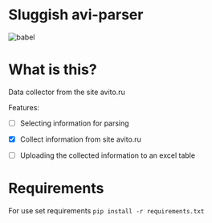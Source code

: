 # Sluggish avi-parser

![babel](https://user-images.githubusercontent.com/106830110/176264356-05f258b1-7263-4726-bc5d-c2a9b6eab8a2.svg)


# What is this?



Data collector from the site avito.ru



Features:
- [ ] Selecting information for parsing
- [x] Collect information from site avito.ru
- [ ] Uploading the collected information to an excel table



# Requirements



For use set requirements    ```pip install -r requirements.txt```
